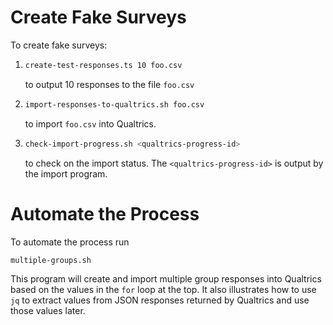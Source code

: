# Create Fake Surveys

To create fake surveys:

1. ```bash
   create-test-responses.ts 10 foo.csv
   ```
    to output 10 responses to the file `foo.csv`
1. ```bash
   import-responses-to-qualtrics.sh foo.csv
    ```
   to import `foo.csv` into Qualtrics.
1. ```bash
   check-import-progress.sh <qualtrics-progress-id>
    ```
   to check on the import status.
   The `<qualtrics-progress-id>` is output by the import program.
   
# Automate the Process

To automate the process run
```bash
multiple-groups.sh
```
This program will create and import multiple group responses
into Qualtrics
based on the values in the `for` loop at the top.
It also illustrates how to use `jq`
to extract values from JSON responses returned by Qualtrics
and use those values later.
